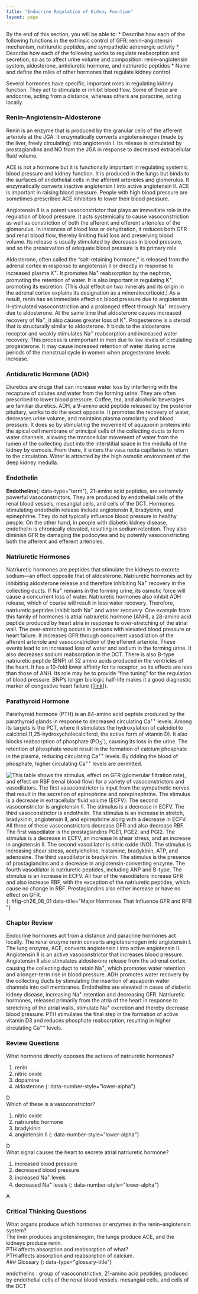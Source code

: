```yaml
---
title: "Endocrine Regulation of Kidney Function"
layout: page
---
```



<div data-type="abstract" markdown="1">
By the end of this section, you will be able to:
* Describe how each of the following functions in the extrinsic control of GFR: renin–angiotensin mechanism, natriuretic peptides, and sympathetic adrenergic activity
* Describe how each of the following works to regulate reabsorption and secretion, so as to affect urine volume and composition: renin–angiotensin system, aldosterone, antidiuretic hormone, and natriuretic peptides
* Name and define the roles of other hormones that regulate kidney control

</div>

Several hormones have specific, important roles in regulating kidney function. They act to stimulate or inhibit blood flow. Some of these are endocrine, acting from a distance, whereas others are paracrine, acting locally.

### Renin–Angiotensin–Aldosterone

Renin is an enzyme that is produced by the granular cells of the afferent arteriole at the JGA. It enzymatically converts angiotensinogen (made by the liver, freely circulating) into angiotensin I. Its release is stimulated by prostaglandins and NO from the JGA in response to decreased extracellular fluid volume.

ACE is not a hormone but it is functionally important in regulating systemic blood pressure and kidney function. It is produced in the lungs but binds to the surfaces of endothelial cells in the afferent arterioles and glomerulus. It enzymatically converts inactive angiotensin I into active angiotensin II. ACE is important in raising blood pressure. People with high blood pressure are sometimes prescribed ACE inhibitors to lower their blood pressure.

Angiotensin II is a potent vasoconstrictor that plays an immediate role in the regulation of blood pressure. It acts systemically to cause vasoconstriction as well as constriction of both the afferent and efferent arterioles of the glomerulus. In instances of blood loss or dehydration, it reduces both GFR and renal blood flow, thereby limiting fluid loss and preserving blood volume. Its release is usually stimulated by decreases in blood pressure, and so the preservation of adequate blood pressure is its primary role.

Aldosterone, often called the “salt-retaining hormone,” is released from the adrenal cortex in response to angiotensin II or directly in response to increased plasma K<sup>+</sup>. It promotes Na<sup>+</sup> reabsorption by the nephron, promoting the retention of water. It is also important in regulating K<sup>+</sup>,<sup> </sup>promoting its excretion. (This dual effect on two minerals and its origin in the adrenal cortex explains its designation as a mineralocorticoid.) As a result, renin has an immediate effect on blood pressure due to angiotensin II–stimulated vasoconstriction and a prolonged effect through Na<sup>+</sup> recovery due to aldosterone. At the same time that aldosterone causes increased recovery of Na<sup>+</sup>, it also causes greater loss of K<sup>+</sup>. Progesterone is a steroid that is structurally similar to aldosterone. It binds to the aldosterone receptor and weakly stimulates Na<sup>+</sup> reabsorption and increased water recovery. This process is unimportant in men due to low levels of circulating progesterone. It may cause increased retention of water during some periods of the menstrual cycle in women when progesterone levels increase.

### Antidiuretic Hormone (ADH)

Diuretics are drugs that can increase water loss by interfering with the recapture of solutes and water from the forming urine. They are often prescribed to lower blood pressure. Coffee, tea, and alcoholic beverages are familiar diuretics. ADH, a 9-amino acid peptide released by the posterior pituitary, works to do the exact opposite. It promotes the recovery of water, decreases urine volume, and maintains plasma osmolarity and blood pressure. It does so by stimulating the movement of aquaporin proteins into the apical cell membrane of principal cells of the collecting ducts to form water channels, allowing the transcellular movement of water from the lumen of the collecting duct into the interstitial space in the medulla of the kidney by osmosis. From there, it enters the vasa recta capillaries to return to the circulation. Water is attracted by the high osmotic environment of the deep kidney medulla.

### Endothelin

**Endothelins**{: data-type="term"}, 21-amino acid peptides, are extremely powerful vasoconstrictors. They are produced by endothelial cells of the renal blood vessels, mesangial cells, and cells of the DCT. Hormones stimulating endothelin release include angiotensin II, bradykinin, and epinephrine. They do not typically influence blood pressure in healthy people. On the other hand, in people with diabetic kidney disease, endothelin is chronically elevated, resulting in sodium retention. They also diminish GFR by damaging the podocytes and by potently vasoconstricting both the afferent and efferent arterioles.

### Natriuretic Hormones

Natriuretic hormones are peptides that stimulate the kidneys to excrete sodium—an effect opposite that of aldosterone. Natriuretic hormones act by inhibiting aldosterone release and therefore inhibiting Na<sup>+</sup> recovery in the collecting ducts. If Na<sup>+</sup> remains in the forming urine, its osmotic force will cause a concurrent loss of water. Natriuretic hormones also inhibit ADH release, which of course will result in less water recovery. Therefore, natriuretic peptides inhibit both Na<sup>+</sup> and water recovery. One example from this family of hormones is atrial natriuretic hormone (ANH), a 28-amino acid peptide produced by heart atria in response to over-stretching of the atrial wall. The over-stretching occurs in persons with elevated blood pressure or heart failure. It increases GFR through concurrent vasodilation of the afferent arteriole and vasoconstriction of the efferent arteriole. These events lead to an increased loss of water and sodium in the forming urine. It also decreases sodium reabsorption in the DCT. There is also B-type natriuretic peptide (BNP) of 32 amino acids produced in the ventricles of the heart. It has a 10-fold lower affinity for its receptor, so its effects are less than those of ANH. Its role may be to provide “fine tuning” for the regulation of blood pressure. BNP’s longer biologic half-life makes it a good diagnostic marker of congestive heart failure ([\[link\]](#fig-ch26_08_01)).

### Parathyroid Hormone

Parathyroid hormone (PTH) is an 84-amino acid peptide produced by the parathyroid glands in response to decreased circulating Ca<sup>++</sup> levels. Among its targets is the PCT, where it stimulates the hydroxylation of calcidiol to calcitriol (1,25-hydroxycholecalciferol, the active form of vitamin D). It also blocks reabsorption of phosphate (PO<sub>3</sub><sup>–</sup>), causing its loss in the urine. The retention of phosphate would result in the formation of calcium phosphate in the plasma, reducing circulating Ca<sup>++</sup> levels. By ridding the blood of phosphate, higher circulating Ca<sup>++</sup> levels are permitted.

 ![This table shows the stimulus, effect on GFR (glomerular filtration rate), and effect on RBF (renal blood flow) for a variety of vasoconstrictors and vasodilators. The first vasoconstrictor is input from the sympathetic nerves that result in the secretion of epinephrine and norepinephrine. The stimulus is a decrease in extracellular fluid volume (ECFV). The second vasoconstrictor is angiotensin II. The stimulus is a decrease in ECFV. The third vasoconstrictor is endothelin. The stimulus is an increase in stretch, bradykinin, angiotensin II, and epinephrine along with a decrease in ECFV. All three of these vasoconstrictors decrease GFR and also decrease RBF. The first vasodilator is the prostaglandins PGE1, PGE2, and PGI2. The stimulus is a decrease in ECFV, an increase in shear stress, and  an increase in angiotensin II. The second vasodilator is nitric oxide (NO). The stimulus is increasing shear stress, acetylcholine, histamine, bradykinin, ATP, and adenosine. The third vasodilator is bradykinin. The stimulus is the presence of prostaglandins and a decrease in angiotensin-converting enzyme. The fourth vasodilator is natriuretic peptides, including ANP and B-type. The stimulus is an increase in ECFV. All four of the vasodilators increase GFR and also increase RBF, with the exception of the natriuretic peptides, which cause no change in RBF. Prostaglandins also either increase or have no effect on GFR. ](../resources/2629_Major_Hormones_that_Influence_GFR_and_Renal_Blood_Flow.jpg){: #fig-ch26_08_01 data-title="Major Hormones That Influence GFR and RFB "}

### Chapter Review

Endocrine hormones act from a distance and paracrine hormones act locally. The renal enzyme renin converts angiotensinogen into angiotensin I. The lung enzyme, ACE, converts angiotensin I into active angiotensin II. Angiotensin II is an active vasoconstrictor that increases blood pressure. Angiotensin II also stimulates aldosterone release from the adrenal cortex, causing the collecting duct to retain Na<sup>+</sup>, which promotes water retention and a longer-term rise in blood pressure. ADH promotes water recovery by the collecting ducts by stimulating the insertion of aquaporin water channels into cell membranes. Endothelins are elevated in cases of diabetic kidney disease, increasing Na<sup>+</sup> retention and decreasing GFR. Natriuretic hormones, released primarily from the atria of the heart in response to stretching of the atrial walls, stimulate Na<sup>+</sup> excretion and thereby decrease blood pressure. PTH stimulates the final step in the formation of active vitamin D3 and reduces phosphate reabsorption, resulting in higher circulating Ca<sup>++</sup> levels.

### Review Questions

<div data-type="exercise">
<div data-type="problem" markdown="1">
What hormone directly opposes the actions of natriuretic hormones?

1.  renin
2.  nitric oxide
3.  dopamine
4.  aldosterone
{: data-number-style="lower-alpha"}

</div>
<div data-type="solution" markdown="1">
D

</div>
</div>

<div data-type="exercise">
<div data-type="problem" markdown="1">
Which of these is a vasoconstrictor?

1.  nitric oxide
2.  natriuretic hormone
3.  bradykinin
4.  angiotensin II
{: data-number-style="lower-alpha"}

</div>
<div data-type="solution" markdown="1">
D

</div>
</div>

<div data-type="exercise">
<div data-type="problem" markdown="1">
What signal causes the heart to secrete atrial natriuretic hormone?

1.  increased blood pressure
2.  decreased blood pressure
3.  increased Na<sup>+</sup> levels
4.  decreased Na<sup>+</sup> levels
{: data-number-style="lower-alpha"}

</div>
<div data-type="solution" markdown="1">
A

</div>
</div>

### Critical Thinking Questions

<div data-type="exercise">
<div data-type="problem" markdown="1">
What organs produce which hormones or enzymes in the renin–angiotensin system?

</div>
<div data-type="solution" markdown="1">
The liver produces angiotensinogen, the lungs produce ACE, and the kidneys produce renin.

</div>
</div>

<div data-type="exercise">
<div data-type="problem" markdown="1">
PTH affects absorption and reabsorption of what?

</div>
<div data-type="solution" markdown="1">
PTH affects absorption and reabsorption of calcium.

</div>
</div>

<div data-type="glossary" markdown="1">
### Glossary
{: data-type="glossary-title"}

endothelins
: group of vasoconstrictive, 21-amino acid peptides; produced by endothelial cells of the renal blood vessels, mesangial cells, and cells of the DCT

</div>

